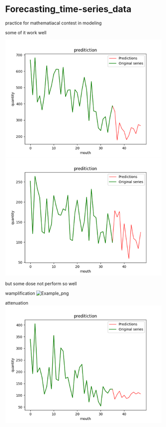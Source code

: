 # Forecasting_time-series_data


practice for mathematiacal contest in modeling

some of it work well

![Example_png](welldone1.png)
![Example_png](welldone2.png)

but some dose not perform so well

wamplification
![Example_png](wamplification.png)

attenuation
![Example_png](attenuation.png)

